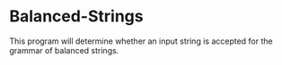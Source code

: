 # Balanced-Strings
This program will determine whether an input string is accepted for the grammar of balanced strings.
